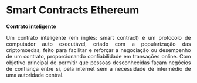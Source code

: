 # Smart Contracts Ethereum

**Contrato inteligente**

<p align="justify">Um contrato inteligente (em inglês: smart contract) é um protocolo de computador auto executável, criado com a popularização das criptomoedas, feito para facilitar e reforçar a negociação ou desempenho de um contrato, proporcionando confiabilidade em transações online. Com objetivo principal de permitir que pessoas desconhecidas façam negócios de confiança entre si, pela internet sem a necessidade de intermédio de uma autoridade central.</p>